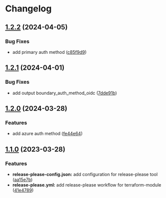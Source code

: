 # Changelog

## [1.2.2](https://github.com/releaseband/terraform-boundary-config/compare/v1.2.1...v1.2.2) (2024-04-05)


### Bug Fixes

* add primary auth method ([c85f9d9](https://github.com/releaseband/terraform-boundary-config/commit/c85f9d9cb22e389acdd497560f9a808c1a2402ba))

## [1.2.1](https://github.com/releaseband/terraform-boundary-config/compare/v1.2.0...v1.2.1) (2024-04-01)


### Bug Fixes

* add output boundary_auth_method_oidc ([7dde91b](https://github.com/releaseband/terraform-boundary-config/commit/7dde91bdcc22c18d85ba0ab4cb3381f02bb56585))

## [1.2.0](https://github.com/releaseband/terraform-boundary-config/compare/v1.1.0...v1.2.0) (2024-03-28)


### Features

* add azure auth method ([fe44e64](https://github.com/releaseband/terraform-boundary-config/commit/fe44e640c23ab5042de08df038cb734a3977eb06))

## [1.1.0](https://github.com/releaseband/terraform-boundary-config/compare/v1.0.1...v1.1.0) (2023-03-28)


### Features

* **release-please-config.json:** add configuration for release-please tool ([aa15e7b](https://github.com/releaseband/terraform-boundary-config/commit/aa15e7b00ce2f1695ee2d7b47d9d173259eed458))
* **release-please.yml:** add release-please workflow for terraform-module ([41e4789](https://github.com/releaseband/terraform-boundary-config/commit/41e47899e9814b8de24501f71bc7f47879790733))
